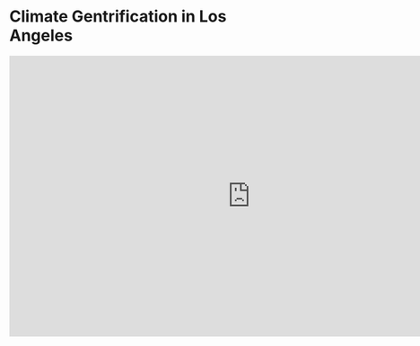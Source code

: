 # Climate Gentrification in Los Angeles
<iframe src="https://storymaps.arcgis.com/stories/0f5313402b2f407e97bea70b1708205f" width="170%" height="500px" frameborder="0" allowfullscreen allow="geolocation"></iframe>
